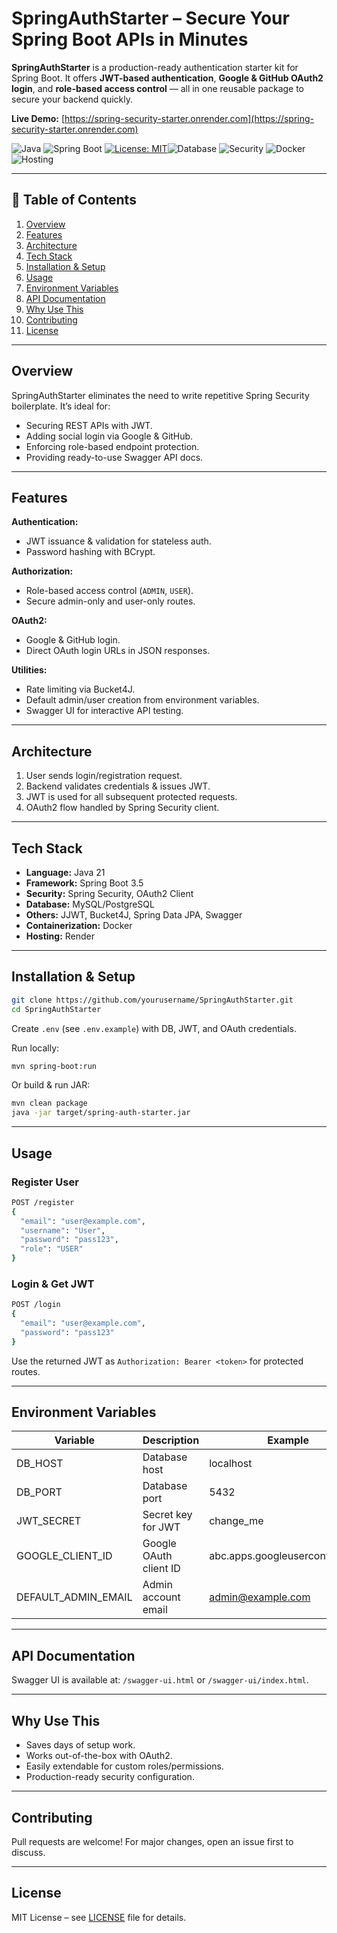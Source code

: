 # SpringAuthStarter – Secure Your Spring Boot APIs in Minutes

**SpringAuthStarter** is a production-ready authentication starter kit for Spring Boot. It offers **JWT-based authentication**, **Google & GitHub OAuth2 login**, and **role-based access control** — all in one reusable package to secure your backend quickly.

**Live Demo:** [https://spring-security-starter.onrender.com](https://spring-security-starter.onrender.com)

![Java](https://img.shields.io/badge/Java-21-blue) ![Spring Boot](https://img.shields.io/badge/Spring_Boot-3.5-success) [![License: MIT](https://img.shields.io/badge/License-MIT-yellow.svg)](https://opensource.org/licenses/MIT)![Database](https://img.shields.io/badge/Database-PostgreSQL%20%7C%20MySQL-orange) ![Security](https://img.shields.io/badge/Security-JWT%20%7C%20OAuth2-green) ![Docker](https://img.shields.io/badge/Container-Docker-blue) ![Hosting](https://img.shields.io/badge/Hosting-Render-purple)

---

## 📑 Table of Contents

1. [Overview](#overview)
2. [Features](#features)
3. [Architecture](#architecture)
4. [Tech Stack](#tech-stack)
5. [Installation & Setup](#installation--setup)
6. [Usage](#usage)
7. [Environment Variables](#environment-variables)
8. [API Documentation](#api-documentation)
9. [Why Use This](#why-use-this)
10. [Contributing](#contributing)
11. [License](#license)

---

## Overview

SpringAuthStarter eliminates the need to write repetitive Spring Security boilerplate. It’s ideal for:

* Securing REST APIs with JWT.
* Adding social login via Google & GitHub.
* Enforcing role-based endpoint protection.
* Providing ready-to-use Swagger API docs.

---

## Features

**Authentication:**

* JWT issuance & validation for stateless auth.
* Password hashing with BCrypt.

**Authorization:**

* Role-based access control (`ADMIN`, `USER`).
* Secure admin-only and user-only routes.

**OAuth2:**

* Google & GitHub login.
* Direct OAuth login URLs in JSON responses.

**Utilities:**

* Rate limiting via Bucket4J.
* Default admin/user creation from environment variables.
* Swagger UI for interactive API testing.

---

## Architecture

1. User sends login/registration request.
2. Backend validates credentials & issues JWT.
3. JWT is used for all subsequent protected requests.
4. OAuth2 flow handled by Spring Security client.

---

## Tech Stack

* **Language:** Java 21
* **Framework:** Spring Boot 3.5
* **Security:** Spring Security, OAuth2 Client
* **Database:** MySQL/PostgreSQL
* **Others:** JJWT, Bucket4J, Spring Data JPA, Swagger
* **Containerization:** Docker
* **Hosting:** Render

---

## Installation & Setup

```bash
git clone https://github.com/yourusername/SpringAuthStarter.git
cd SpringAuthStarter
```

Create `.env` (see `.env.example`) with DB, JWT, and OAuth credentials.

Run locally:

```bash
mvn spring-boot:run
```

Or build & run JAR:

```bash
mvn clean package
java -jar target/spring-auth-starter.jar
```

---

## Usage

### Register User

```bash
POST /register
{
  "email": "user@example.com",
  "username": "User",
  "password": "pass123",
  "role": "USER"
}
```

### Login & Get JWT

```bash
POST /login
{
  "email": "user@example.com",
  "password": "pass123"
}
```

Use the returned JWT as `Authorization: Bearer <token>` for protected routes.

---

## Environment Variables

| Variable              | Description            | Example                                       |
| --------------------- | ---------------------- | --------------------------------------------- |
| DB\_HOST              | Database host          | localhost                                     |
| DB\_PORT              | Database port          | 5432                                          |
| JWT\_SECRET           | Secret key for JWT     | change\_me                                    |
| GOOGLE\_CLIENT\_ID    | Google OAuth client ID | abc.apps.googleusercontent.com                |
| DEFAULT\_ADMIN\_EMAIL | Admin account email    | [admin@example.com](mailto:admin@example.com) |

---

## API Documentation

Swagger UI is available at: `/swagger-ui.html` or `/swagger-ui/index.html`.

---

## Why Use This

* Saves days of setup work.
* Works out-of-the-box with OAuth2.
* Easily extendable for custom roles/permissions.
* Production-ready security configuration.

---

## Contributing

Pull requests are welcome! For major changes, open an issue first to discuss.

---

## License

MIT License – see [LICENSE](LICENSE) file for details.
